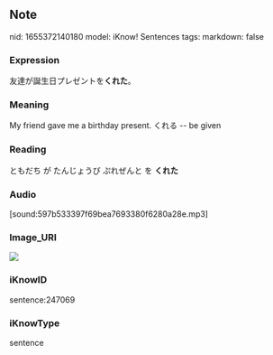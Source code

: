 ## Note
nid: 1655372140180
model: iKnow! Sentences
tags: 
markdown: false

### Expression
友達が誕生日プレゼントを<b>くれた</b>。

### Meaning
My friend gave me a birthday present.
くれる -- be given

### Reading
ともだち が たんじょうび ぷれぜんと を <b>くれた</b>

### Audio
[sound:597b533397f69bea7693380f6280a28e.mp3]

### Image_URI
<img src="29ed8ba88f54d45e4d75aba3746c51e7.jpg">

### iKnowID
sentence:247069

### iKnowType
sentence
